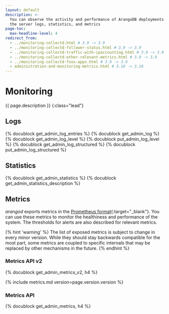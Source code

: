 ```yaml
---
layout: default
description: >-
  You can observe the activity and performance of ArangoDB deployments using
  the server logs, statistics, and metrics
page-toc:
  max-headline-level: 4
redirect_from:
  - ../monitoring-collectd.html # 3.9 -> 3.9
  - ../monitoring-collectd-follower-status.html # 3.9 -> 3.9
  - ../monitoring-collectd-traffic-with-ipaccounting.html # 3.9 -> 3.9
  - ../monitoring-collectd-other-relevant-metrics.html # 3.9 -> 3.9
  - ../monitoring-collectd-foxx-apps.html # 3.9 -> 3.9
  - administration-and-monitoring-metrics.html # 3.10 -> 3.10
---
```

# Monitoring

{{ page.description }}
{:class="lead"}

## Logs

{% docublock get_admin_log_entries %}
{% docublock get_admin_log %}
{% docublock get_admin_log_level %}
{% docublock put_admin_log_level %}
{% docublock get_admin_log_structured %}
{% docublock put_admin_log_structured %}

## Statistics

{% docublock get_admin_statistics %}
{% docublock get_admin_statistics_description %}

## Metrics

_arangod_ exports metrics in the
[Prometheus format](https://prometheus.io/docs/instrumenting/exposition_formats/){:target="_blank"}.
You can use these metrics to monitor the healthiness and performance of the
system. The thresholds for alerts are also described for relevant metrics.

{% hint 'warning' %}
The list of exposed metrics is subject to change in every minor version.
While they should stay backwards compatible for the most part, some metrics are
coupled to specific internals that may be replaced by other mechanisms in the
future.
{% endhint %}

### Metrics API v2

{% docublock get_admin_metrics_v2, h4 %}

{% include metrics.md version=page.version.version %}

### Metrics API

{% docublock get_admin_metrics, h4 %}
